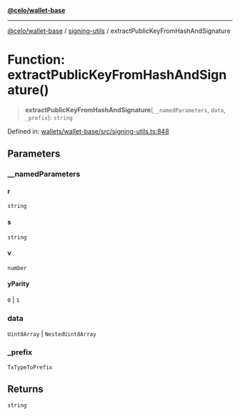 [**@celo/wallet-base**](../../README.md)

***

[@celo/wallet-base](../../README.md) / [signing-utils](../README.md) / extractPublicKeyFromHashAndSignature

# Function: extractPublicKeyFromHashAndSignature()

> **extractPublicKeyFromHashAndSignature**(`__namedParameters`, `data`, `_prefix`): `string`

Defined in: [wallets/wallet-base/src/signing-utils.ts:848](https://github.com/celo-org/developer-tooling/blob/master/packages/sdk/wallets/wallet-base/src/signing-utils.ts#L848)

## Parameters

### \_\_namedParameters

#### r

`string`

#### s

`string`

#### v

`number`

#### yParity

`0` \| `1`

### data

`Uint8Array` | `NestedUint8Array`

### \_prefix

`TxTypeToPrefix`

## Returns

`string`

